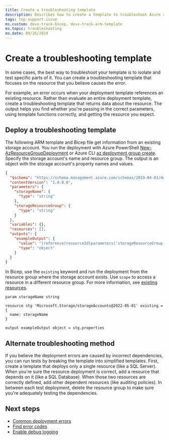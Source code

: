```yaml
---
title: Create a troubleshooting template
description: Describes how to create a template to troubleshoot Azure resource deployed with Azure Resource Manager templates (ARM templates) or Bicep files.
tags: top-support-issue
ms.custom: devx-track-bicep, devx-track-arm-template
ms.topic: troubleshooting
ms.date: 09/26/2024
---
```


# Create a troubleshooting template

In some cases, the best way to troubleshoot your template is to isolate and test specific parts of it. You can create a troubleshooting template that focuses on the resource that you believe causes the error.

For example, an error occurs when your deployment template references an existing resource. Rather than evaluate an entire deployment template, create a troubleshooting template that returns data about the resource. The output helps you find whether you're passing in the correct parameters, using template functions correctly, and getting the resource you expect.

## Deploy a troubleshooting template

The following ARM template and Bicep file get information from an existing storage account. You run the deployment with Azure PowerShell [New-AzResourceGroupDeployment](/powershell/module/az.resources/new-azresourcegroupdeployment) or Azure CLI [az deployment group create](/cli/azure/deployment/group#az-deployment-group-create). Specify the storage account's name and resource group. The output is an object with the storage account's property names and values.

```json
{
  "$schema": "https://schema.management.azure.com/schemas/2019-04-01/deploymentTemplate.json#",
  "contentVersion": "1.0.0.0",
  "parameters": {
    "storageName": {
      "type": "string"
    },
    "storageResourceGroup": {
      "type": "string"
    }
  },
  "variables": {},
  "resources": [],
  "outputs": {
    "exampleOutput": {
      "value": "[reference(resourceId(parameters('storageResourceGroup'), 'Microsoft.Storage/storageAccounts', parameters('storageName')), '2022-05-01')]",
      "type": "object"
    }
  }
}
```

In Bicep, use the `existing` keyword and run the deployment from the resource group where the storage account exists. Use `scope` to access a resource in a different resource group. For more information, see [existing resources](../bicep/existing-resource.md).

```bicep
param storageName string

resource stg 'Microsoft.Storage/storageAccounts@2022-05-01' existing = {
  name: storageName
}

output exampleOutput object = stg.properties
```

## Alternate troubleshooting method

If you believe the deployment errors are caused by incorrect dependencies, you can run tests by breaking the template into simplified templates. First, create a template that deploys only a single resource (like a SQL Server). When you're sure the resource deployment is correct, add a resource that depends on it (like a SQL Database). When those two resources are correctly defined, add other dependent resources (like auditing policies). In between each test deployment, delete the resource group to make sure you're adequately testing the dependencies.

## Next steps

- [Common deployment errors](common-deployment-errors.md)
- [Find error codes](find-error-code.md)
- [Enable debug logging](enable-debug-logging.md)
